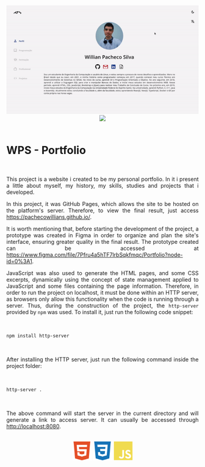 <div align="center">
    <br/>
    <img src="./img/Projects/portfolio.gif"/>
    <img height="339px" src="./img/Projects/portfoliomobile.gif"/>
    <br>
</div>

<br/>

# WPS - Portfolio

<br/>

<p align="justify"> 
This project is a website i created to be my personal portfolio. In it i present a little about myself, my history, my skills, studies and projects that i developed.
</p>

<p align="justify"> 
In this project, it was GitHub Pages, which allows the site to be hosted on the platform's server. Therefore, to view the final result, just access <a href="https://pachecowillians.github.io/">https://pachecowillians.github.io/</a>.
</p>

<p align="justify"> 
It is worth mentioning that, before starting the development of the project, a prototype was created in Figma in order to organize and plan the site's interface, ensuring greater quality in the final result. The prototype created can be accessed at <a href="https://www.figma.com/file/7Pfru4a5hTF7lrbSqkfmqc/Portfolio?node-id=0%3A1">https://www.figma.com/file/7Pfru4a5hTF7lrbSqkfmqc/Portfolio?node-id=0%3A1</a>.
</p>

<p align="justify"> 
JavaScript was also used to generate the HTML pages, and some CSS excerpts, dynamically using the concept of state management applied to JavaScript and some files containing the page information. Therefore, in order to run the project on localhost, it must be done within an HTTP server, as browsers only allow this functionality when the code is running through a server. Thus, during the construction of the project, the <code>http-server</code> provided by <code>npm</code> was used. To install it, just run the following code snippet:
</p>

<br/>

```zsh
npm install http-server
```
<br/>

<p align="justify"> 
After installing the HTTP server, just run the following command inside the project folder:
</p>

<br/>

```zsh
http-server .
```

<br/>

<p align="justify"> 
The above command will start the server in the current directory and will generate a link to access server. It can usually be accessed through <a href="http://localhost:8080">http://localhost:8080</a>.
</p>

<div align="center">
    <br/>
    <img height="50px" src="./img/Languages/html.svg"/>
    <img height="50px" src="./img/Languages/css.svg"/>
    <img height="50px" src="./img/Languages/javascript.svg"/>
    <br/>
</div>

<br/>